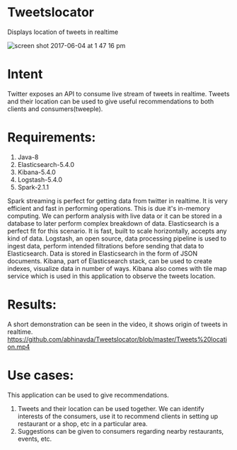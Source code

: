 # Tweetslocator
Displays location of tweets in realtime

![screen shot 2017-06-04 at 1 47 16 pm](https://cloud.githubusercontent.com/assets/27103067/26765061/75a9d1d0-4939-11e7-91e7-9f713c41c841.png)

# Intent
Twitter exposes an API to consume live stream of tweets in realtime. Tweets and their location can be used to give useful recommendations to both clients and consumers(tweeple).

# Requirements:
1. Java-8
2. Elasticsearch-5.4.0
3. Kibana-5.4.0
4. Logstash-5.4.0
5. Spark-2.1.1

Spark streaming is perfect for getting data from twitter in realtime. It is very efficient and fast in performing operations. This is due it's in-memory computing.
We can perform analysis with live data or it can be stored in a database to later perform complex breakdown of data.
Elasticsearch is a perfect fit for this scenario. It is fast, built to scale horizontally, accepts any kind of data. Logstash, an open source, data processing pipeline is used to ingest data, perform intended filtrations before sending that data to Elasticsearch. Data is stored in Elasticsearch in the form of JSON documents. Kibana, part of Elasticsearch stack, can be used to create indexes, visualize data in number of ways. Kibana also comes with tile map service which is used in this application to observe the tweets location.

# Results:
A short demonstration can be seen in the video, it shows origin of tweets in realtime.
https://github.com/abhinavda/Tweetslocator/blob/master/Tweets%20location.mp4

# Use cases:
This application can be used to give recommendations.
1. Tweets and their location can be used together. We can identify interests of the consumers, use it to recommend clients in setting up restaurant or a shop, etc in a particular area.
2. Suggestions can be given to consumers regarding nearby restaurants, events, etc.
